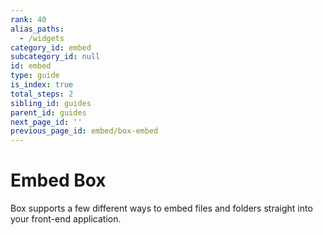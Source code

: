 ```yaml
---
rank: 40
alias_paths:
  - /widgets
category_id: embed
subcategory_id: null
id: embed
type: guide
is_index: true
total_steps: 2
sibling_id: guides
parent_id: guides
next_page_id: ''
previous_page_id: embed/box-embed
---
```


# Embed Box

Box supports a few different ways to embed files and folders straight into your
front-end application.
